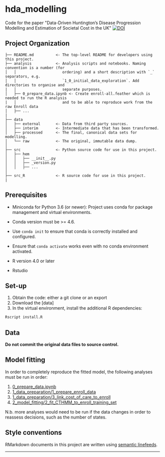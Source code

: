 # hda_modelling
Code for the paper "Data-Driven Huntington’s Disease Progression Modelling and Estimation of Societal Cost in the UK"
[![DOI](https://zenodo.org/badge/654217980.svg)](https://doi.org/10.5281/zenodo.13934437)

## Project Organization

```raw
├── README.md          <- The top-level README for developers using this project.
├── analysis           <- Analysis scripts and notebooks. Naming convention is a number (for
│   │                     ordering) and a short description with `_` separators, e.g.
│   │                     `1_0_initial_data_exploration`. Add directories to organise and
|   │                     separate purposes.
│   ├── 0_prepare_data.ipynb <- Create enroll-all.feather which is needed to run the R analysis
|   │                     and to be able to reproduce work from the raw Enroll data
│   ├── ...
|
├── data
│   ├── external       <- Data from third party sources.
│   ├── interim        <- Intermediate data that has been transformed.
│   ├── processed      <- The final, canonical data sets for modelling.
│   └── raw            <- The original, immutable data dump.
│
├── src                <- Python source code for use in this project.
│   ├── hem
│   │   ├── __init__.py
│   │   ├── _version.py
│   │   ├── ...
│
├── src_R              <- R source code for use in this project.
|
```

## Prerequisites
 - Miniconda for Python 3.6 (or newer):
    Project uses conda for package management and virtual environments.

  - Conda version must be >= 4.6.
  - Use `conda init` to ensure that conda is correctly installed and configured.
  - Ensure that `conda activate` works even with no conda environment activated.

- R version 4.0 or later

- Rstudio

## Set-up

1. Obtain the code: either a git clone or an export
2. Download the [data]
3. In the virtual environment, install the additional R dependencies:

```bash
Rscript install.R
```

## Data
**Do not commit the original data files to source control.**


## Model fitting
In order to completely reproduce the fitted model,
the following analyses must be run in order:

1. [0_prepare_data.ipynb](analysis/0_prepare_data.ipynb)
2. [1_data_preparation/1_prepare_enroll_data](analysis/1_data_preparation/1_prepare_enroll_data)
3. [1_data_preparation/3_link_cost_of_care_to_enroll](analysis/1_data_preparation/3_link_cost_of_care_to_enroll)
4. [2_model_fitting/2_fit_CTHMM_to_enroll_training_set](analysis/2_model_fitting/2_fit_CTHMM_to_enroll_training_set)

N.b. more analyses would need to be run if the data changes
in order to reassess decisions,
such as the number of states.


## Style conventions

RMarkdown documents in this project
are written using [semantic linefeeds](https://rhodesmill.org/brandon/2012/one-sentence-per-line/).

--------

